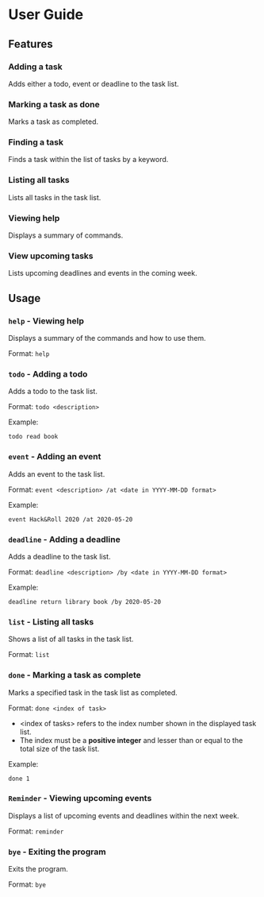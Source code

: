 # User Guide

## Features 

### Adding a task
Adds either a todo, event or deadline to the task list.

### Marking a task as done
Marks a task as completed.

### Finding a task
Finds a task within the list of tasks by a keyword.

### Listing all tasks
Lists all tasks in the task list.

### Viewing help
Displays a summary of commands.

### View upcoming tasks
Lists upcoming deadlines and events in the coming week.

## Usage

### `help` - Viewing help

Displays a summary of the commands and how to use them.

Format:
`help`

### `todo` - Adding a todo

Adds a todo to the task list.

Format:
`todo <description>`

Example: 

`todo read book`
### `event` - Adding an event

Adds an event to the task list.

Format:
`event <description> /at <date in YYYY-MM-DD format>`

Example: 

`event Hack&Roll 2020 /at 2020-05-20`

### `deadline` - Adding a deadline

Adds a deadline to the task list.

Format:
`deadline <description> /by <date in YYYY-MM-DD format>`

Example: 

`deadline return library book /by 2020-05-20`

### `list` - Listing all tasks

Shows a list of all tasks in the task list.

Format:
`list`

### `done` - Marking a task as complete

Marks a specified task in the task list as completed.

Format:
`done <index of task>`
* \<index of tasks> refers to the index number shown in the displayed task list.
* The index must be a __positive integer__ and lesser than or equal to the total size of the task list.

Example: 

`done 1`

### `Reminder` - Viewing upcoming events

Displays a list of upcoming events and deadlines within the next week.

Format:
`reminder`

### `bye` - Exiting the program

Exits the program.

Format:
`bye`